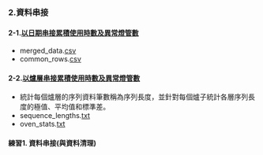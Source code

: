 ### 2.資料串接
#### 2-1.[以日期串接累積使用時數及異常燈管數](https://chat.openai.com/share/d7a35d4a-451d-4ac6-b1cf-a68fb3f37717)
* merged_data.[csv](https://github.com/FelixWuYH/IMBD2023training/blob/main/2.資料串接/merged_data.csv)
* common_rows.[csv](https://github.com/FelixWuYH/IMBD2023training/blob/main/2.資料串接/common_rows.csv)
#### 2-2.[以爐層串接累積使用時數及異常燈管數](https://chat.openai.com/share/d7a35d4a-451d-4ac6-b1cf-a68fb3f37717)
* 統計每個爐層的序列資料筆數稱為序列長度，並針對每個爐子統計各層序列長度的極值、平均值和標準差。
* sequence_lengths.[txt](https://github.com/FelixWuYH/IMBD2023training/blob/main/2.資料串接/sequence_lengths.txt)
* oven_stats.[txt](https://github.com/FelixWuYH/IMBD2023training/blob/main/2.資料串接/oven_stats.txt)
#### 練習1. 資料串接(與資料清理)

